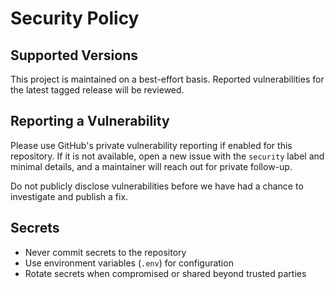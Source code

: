 # Security Policy

## Supported Versions

This project is maintained on a best-effort basis. Reported vulnerabilities for the latest tagged release will be reviewed.

## Reporting a Vulnerability

Please use GitHub's private vulnerability reporting if enabled for this repository. If it is not available, open a new issue with the `security` label and minimal details, and a maintainer will reach out for private follow-up.

Do not publicly disclose vulnerabilities before we have had a chance to investigate and publish a fix.

## Secrets

- Never commit secrets to the repository
- Use environment variables (`.env`) for configuration
- Rotate secrets when compromised or shared beyond trusted parties
